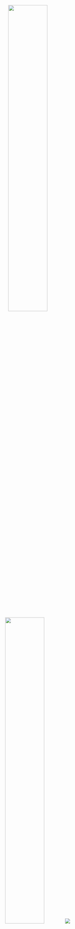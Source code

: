 <p align="center">
  <img height="50%" width="auto" src ="https://github-readme-stats.vercel.app/api?username=CedricVerlinden&show_icons=true&count_private=true&theme=darcula&hide_border=true&hide=issues,contribs&bg_color=00000000">
  <img height="50%" width="auto" src ="https://github-readme-stats.vercel.app/api/top-langs/?username=CedricVerlinden&layout=compact&hide_border=true&theme=darcula&bg_color=00000000&langs_count=6&hide=jupyter%20notebook,tex,css">
  <img src ="https://github-readme-streak-stats.herokuapp.com?user=CedricVerlinden&theme=darcula&hide_border=true&background=FFFFFF00">
</p>
